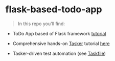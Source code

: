 # flask-based-todo-app

> In this repo you'll find: 

- ToDo App based of Flask framework [tutorial](https://blog.devgenius.io/how-to-create-a-todo-application-with-flask-21b71651c7dc)

- Comprehensive hands-on [Tasker](https://taskfile.dev) tutorial [here](https://github.com/djfedos/flask-based-todo-app/tree/main/tasker_tutorail/c01_getting_started)

- Tasker-driven test automation (see [Taskfile](Taskfile.yaml))

